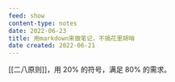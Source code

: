 ```yaml
---
feed: show
content-type: notes
date: 2022-06-23
title: 用markdown来做笔记，不搞花里胡哨
date created: 2022-06-21
---
```


[[二八原则]]，用 20% 的符号，满足 80% 的需求。
